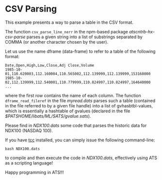 # CSV Parsing

This example presents a way to parse a table in the
CSV format.

The function `csv_parse_line_nerr` in the npm-based package
*atscntrb-hx-csv-parse* parses a given string into a list of
substrings separated by COMMA (or another character chosen by
the user).

Let us use the name dframe (data-frame) to refer to a table
of the following format:

```
Date,Open,High,Low,Close,Adj Close,Volume
1985-10-01,110.620003,112.160004,110.565002,112.139999,112.139999,153160000
1985-10-02,112.139999,112.540001,110.779999,110.824997,110.824997,164640000
...
```

where the first row contains the name of each column. The function
`dframe_read_fileref` in the file *myread.dats* parses such a table
(contained in the file referred to by a given file handle) into a list
of gvhasbtbl-values, which is essentially a hashtable of gvalues
(declared in the file *$PATSHOME/libats/ML/SATS/gvalue.sats*).

Please find in *NDX100.dats* some code that parses the historic data
for NDX100 (NASDAQ 100).

If you have [tcc](https://bellard.org/tcc/) installed, you can simply
issue the following command-line:

```shell
bash NDX100.dats
```

to compile and then execute the code in *NDX100.dats*, effectively using
ATS as a scripting language!

Happy programming in ATS!!!
